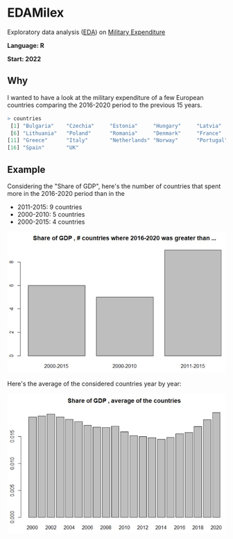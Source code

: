 # EDAMilex
Exploratory data analysis ([EDA](https://en.wikipedia.org/wiki/Exploratory_data_analysis)) on [Military Expenditure](https://www.sipri.org/databases/milex)

**Language: R**

**Start: 2022**

## Why
I wanted to have a look at the military expenditure of a few European countries comparing the 2016-2020 period to the previous 15 years.

```r
> countries
 [1] "Bulgaria"    "Czechia"     "Estonia"     "Hungary"     "Latvia"     
 [6] "Lithuania"   "Poland"      "Romania"     "Denmark"     "France"     
[11] "Greece"      "Italy"       "Netherlands" "Norway"      "Portugal"   
[16] "Spain"       "UK"
```


## Example

Considering the "Share of GDP", here's the number of countries that spent more in the 2016-2020 period than in the 

* 2011-2015: 9 countries
* 2000-2010: 5 countries
* 2000-2015: 4 countries

![Example](/images/example1.jpg)

Here's the average of the considered countries year by year:

![Example](/images/example2.jpg)
